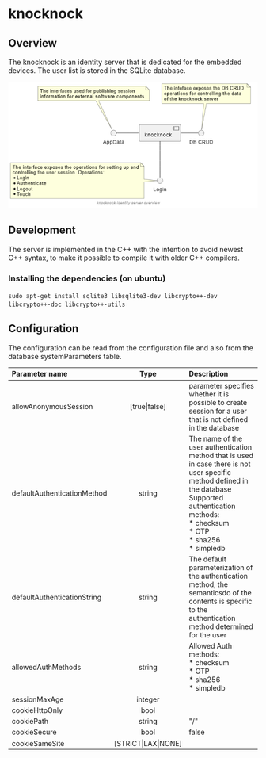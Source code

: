 # knocknock

## Overview
The knocknock is an identity server that is dedicated for the embedded devices. The user list is stored in the SQLite database.

![image info](docu/img/knocknockOverview.png)

## Development
The server is implemented in the C++ with the intention to avoid newest C++ syntax, to make it possible to compile it with older C++ compilers.

### Installing the dependencies (on ubuntu)

`sudo apt-get install sqlite3 libsqlite3-dev libcrypto++-dev libcrypto++-doc libcrypto++-utils`

## Configuration

The configuration can be read from the configuration file and also from the database systemParameters table.

| Parameter name        | Type         | Description                     |
|:---| :---: | :--- |
| allowAnonymousSession | [true\|false]| parameter specifies whether it is possible to create session for a user that is not defined in the database |
| defaultAuthenticationMethod | string | The name of the user authentication method that is used in case there is not user specific method defined in the database <br> Supported authentication methods: <br> * checksum <br> * OTP <br> * sha256 <br> * simpledb |
| defaultAuthenticationString | string | The default parameterization of the authentication method, the semanticsdo of the contents is specific to the authentication method determined for the user |
| allowedAuthMethods | string | Allowed Auth methods: <br> * checksum <br> * OTP <br> * sha256 <br> * simpledb |
| sessionMaxAge | integer | |
| cookieHttpOnly | bool | |
| cookiePath | string | "/"|
| cookieSecure| bool |false|
| cookieSameSite |[STRICT\|LAX\|NONE] | |

